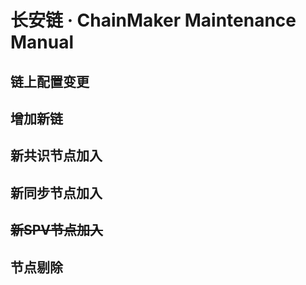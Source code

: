 # 长安链 · ChainMaker Maintenance Manual

## 链上配置变更



## 增加新链



## 新共识节点加入



## 新同步节点加入



## ~~新SPV节点加入~~



## 节点剔除















